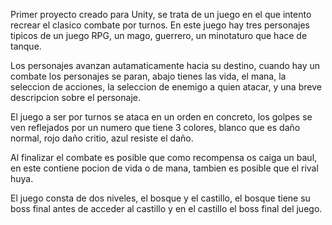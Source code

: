 Primer proyecto creado para Unity, se trata de un juego en el que intento recrear el clasico combate por turnos. En este juego hay tres personajes tipicos de un juego RPG, un mago, guerrero, un minotaturo que hace de tanque.

Los personajes avanzan autamaticamente hacia su destino, cuando hay un combate los personajes se paran, abajo tienes las vida, el mana, la seleccion de acciones, la seleccion de enemigo a quien atacar, y una breve descripcion sobre el personaje.

El juego a ser por turnos se ataca en un orden en concreto, los golpes se ven reflejados por un numero que tiene 3 colores, blanco que es daño normal, rojo daño critio, azul resiste el daño.

Al finalizar el combate es posible que como recompensa os caiga un baul, en este contiene pocion de vida o de mana, tambien es posible que el rival huya.

El juego consta de dos niveles, el bosque y el castillo, el bosque tiene su boss final antes de acceder al castillo y en el castillo el boss final del      juego.

